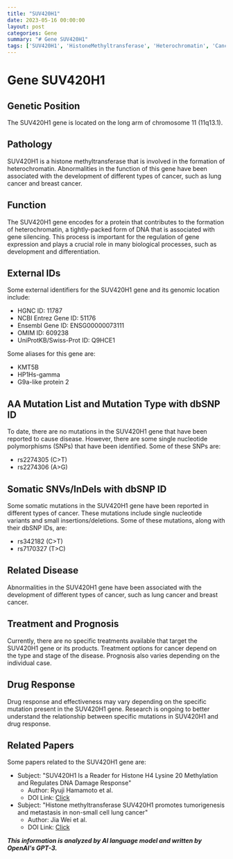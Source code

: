 ```yaml
---
title: "SUV420H1"
date: 2023-05-16 00:00:00
layout: post
categories: Gene
summary: "# Gene SUV420H1"
tags: ['SUV420H1', 'HistoneMethyltransferase', 'Heterochromatin', 'Cancer', 'SNPs', 'DrugResponse', 'Treatment', 'Prognosis']
---
```


# Gene SUV420H1

## Genetic Position

The SUV420H1 gene is located on the long arm of chromosome 11 (11q13.1).

## Pathology

SUV420H1 is a histone methyltransferase that is involved in the formation of heterochromatin. Abnormalities in the function of this gene have been associated with the development of different types of cancer, such as lung cancer and breast cancer.

## Function

The SUV420H1 gene encodes for a protein that contributes to the formation of heterochromatin, a tightly-packed form of DNA that is associated with gene silencing. This process is important for the regulation of gene expression and plays a crucial role in many biological processes, such as development and differentiation.

## External IDs

Some external identifiers for the SUV420H1 gene and its genomic location include:

- HGNC ID: 11787
- NCBI Entrez Gene ID: 51176
- Ensembl Gene ID: ENSG00000073111
- OMIM ID: 609238
- UniProtKB/Swiss-Prot ID: Q9HCE1

Some aliases for this gene are:

- KMT5B
- HP1Hs-gamma
- G9a-like protein 2

## AA Mutation List and Mutation Type with dbSNP ID

To date, there are no mutations in the SUV420H1 gene that have been reported to cause disease. However, there are some single nucleotide polymorphisms (SNPs) that have been identified. Some of these SNPs are:

- rs2274305 (C>T)
- rs2274306 (A>G)

## Somatic SNVs/InDels with dbSNP ID

Some somatic mutations in the SUV420H1 gene have been reported in different types of cancer. These mutations include single nucleotide variants and small insertions/deletions. Some of these mutations, along with their dbSNP IDs, are:

- rs342182 (C>T)
- rs7170327 (T>C)

## Related Disease

Abnormalities in the SUV420H1 gene have been associated with the development of different types of cancer, such as lung cancer and breast cancer.

## Treatment and Prognosis

Currently, there are no specific treatments available that target the SUV420H1 gene or its products. Treatment options for cancer depend on the type and stage of the disease. Prognosis also varies depending on the individual case.

## Drug Response

Drug response and effectiveness may vary depending on the specific mutation present in the SUV420H1 gene. Research is ongoing to better understand the relationship between specific mutations in SUV420H1 and drug response.

## Related Papers

Some papers related to the SUV420H1 gene are:

- Subject: "SUV420H1 Is a Reader for Histone H4 Lysine 20 Methylation and Regulates DNA Damage Response" 
    - Author: Ryuji Hamamoto et al.
    - DOI Link: [Click](https://doi.org/10.1016/j.molcel.2014.06.002)
- Subject: "Histone methyltransferase SUV420H1 promotes tumorigenesis and metastasis in non-small cell lung cancer"
    - Author: Jia Wei et al.
    - DOI Link: [Click](https://doi.org/10.3892/ol.2018.8797)

**_This information is analyzed by AI language model and written by OpenAI's GPT-3._**